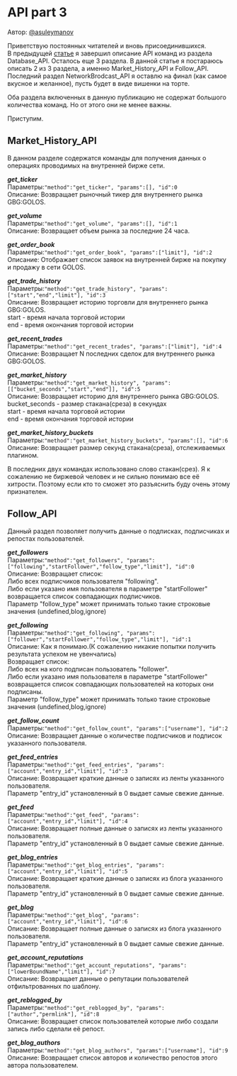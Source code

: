 # API part 3

Автор: [@asuleymanov](https://golos.io/@asuleymanov)

Приветствую постоянных читателей и вновь присоединившихся.  
В предыдущей [статье](https://golos.io/ru--otkrytyij-kod/@asuleymanov/opisani-golosapi-chast-2) я завершил описание API команд из раздела Database\_API. Осталось еще 3 раздела. В данной статье я постараюсь описать 2 из 3 раздела, а именно Market\_History\_API и Follow\_API.  
Последний раздел NetworkBrodcast\_API я оставлю на финал \(как самое вкусное и желанное\), пусть будет в виде вишенки на торте.

Оба раздела включенных в данную публикацию не содержат большого количества команд. Но от этого они не менее важны.

Приступим.

## Market\_History\_API

В данном разделе содержатся команды для получения данных о операциях проводимых на внутренней бирже сети.

_**get\_ticker**_  
Параметры:`"method":"get_ticker", "params":[], "id":0`  
Описание: Возвращает рыночный тикер для внутреннего рынка GBG:GOLOS.

_**get\_volume**_  
Параметры:`"method":"get_volume", "params":[], "id":1`  
Описание: Возвращает объем рынка за последние 24 часа.

_**get\_order\_book**_  
Параметры:`"method":"get_order_book", "params":["limit"], "id":2`  
Описание: Отображает список заявок на внутренней бирже на покупку и продажу в сети GOLOS.

_**get\_trade\_history**_  
Параметры:`"method":"get_trade_history", "params":["start","end","limit"], "id":3`  
Описание: Возвращает историю торговли для внутреннего рынка GBG:GOLOS.  
start - время начала торговой истории  
end - время окончания торговой истории

_**get\_recent\_trades**_  
Параметры:`"method":"get_recent_trades", "params":["limit"], "id":4`  
Описание: Возвращает N последних сделок для внутреннего рынка GBG:GOLOS.

_**get\_market\_history**_  
Параметры:`"method":"get_market_history", "params":[["bucket_seconds","start","end"]], "id":5`  
Описание: Возвращает историю для внутреннего рынка GBG:GOLOS.  
bucket\_seconds - размер стакана\(среза\) в секундах  
start - время начала торговой истории  
end - время окончания торговой истории

_**get\_market\_history\_buckets**_  
Параметры:`"method":"get_market_history_buckets", "params":[], "id":6`  
Описание: Возвращает размер секунд стакана\(среза\), отслеживаемых плагином.

В последних двух командах использовано слово стакан\(срез\). Я к сожалению не биржевой человек и не сильно понимаю все её хитрости. Поэтому если кто то сможет это разъяснить буду очень этому признателен.

## Follow\_API

Данный раздел позволяет получить данные о подписках, подписчиках и репостах пользователей.

_**get\_followers**_  
Параметры:`"method":"get_followers", "params":["following","startFollower","follow_type","limit"], "id":0`  
Описание: Возвращает список:  
Либо всех подписчиков пользователя "following".  
Либо если указано имя пользователя в параметре "startFollower" возвращается список совпадающих подписчиков.  
Параметр "follow\_type" может принимать только такие строковые значения \(undefined,blog,ignore\)

_**get\_following**_  
Параметры:`"method":"get_following", "params":["follower","startFollower","follow_type","limit"], "id":1`  
Описание: Как я понимаю.\(К сожалению никакие попытки получить результата успехом не увенчались\)  
Возвращает список:  
Либо всех на кого подписан пользователь "follower".  
Либо если указано имя пользователя в параметре "startFollower" возвращается список совпадающих пользователей на которых они подписаны.  
Параметр "follow\_type" может принимать только такие строковые значения \(undefined,blog,ignore\)

_**get\_follow\_count**_  
Параметры:`"method":"get_follow_count", "params":["username"], "id":2`  
Описание: Возвращает данные о количестве подписчиков и подписок указанного пользователя.

_**get\_feed\_entries**_  
Параметры:`"method":"get_feed_entries", "params":["account","entry_id","limit"], "id":3`  
Описание: Возвращает краткие данные о записях из ленты указанного пользователя.  
Параметр "entry\_id" установленный в 0 выдает самые свежие данные.

_**get\_feed**_  
Параметры:`"method":"get_feed", "params":["account","entry_id","limit"], "id":4`  
Описание: Возвращает полные данные о записях из ленты указанного пользователя.  
Параметр "entry\_id" установленный в 0 выдает самые свежие данные.

_**get\_blog\_entries**_  
Параметры:`"method":"get_blog_entries", "params":["account","entry_id","limit"], "id":5`  
Описание: Возвращает краткие данные о записях из блога указанного пользователя.  
Параметр "entry\_id" установленный в 0 выдает самые свежие данные.

_**get\_blog**_  
Параметры:`"method":"get_blog", "params":["account","entry_id","limit"], "id":6`  
Описание: Возвращает полные данные о записях из блога указанного пользователя.  
Параметр "entry\_id" установленный в 0 выдает самые свежие данные.

_**get\_account\_reputations**_  
Параметры:`"method":"get_account_reputations", "params":["lowerBoundName","limit"], "id":7`  
Описание: Возвращает данные о репутации пользователей отфильтрованных по шаблону.

_**get\_reblogged\_by**_  
Параметры:`"method":"get_reblogged_by", "params":["author","permlink"], "id":8`  
Описание: Возвращает список пользователей которые либо создали запись либо сделали её репост.

_**get\_blog\_authors**_  
Параметры:`"method":"get_blog_authors", "params":["username"], "id":9`  
Описание: Возвращает список авторов и количество репостов этого автора пользователем.

